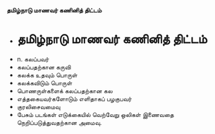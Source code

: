 **தமிழ்நாடு மாணவர் கணினித் திட்டம்**
- # தமிழ்நாடு மாணவர் கணினித் திட்டம்
- n. கலப்பவர்
- கலப்பதற்கான கருவி
- கலக்க உதவும் பொருள்
- கலக்கவிடும் பொருள்
- பொணருள்களைக் கலப்பதற்கான கல
- எத்தகையவர்களோடும் எளிதாகப் பழகுபவர்
- குரலிசைவமைவு
- பேசும் படங்கள் எடுக்கையில் வெற்வேறு ஒலிகள் இணைவதை நெறிப்படுத்துவதற்கான அமைவு.

